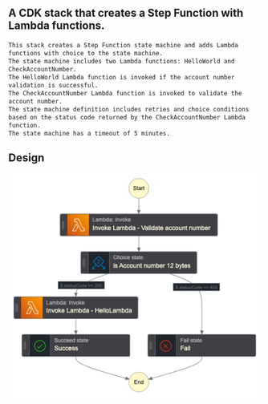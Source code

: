 ## A CDK stack that creates a Step Function with Lambda functions.

    This stack creates a Step Function state machine and adds Lambda functions with choice to the state machine.
    The state machine includes two Lambda functions: HelloWorld and CheckAccountNumber.
    The HelloWorld Lambda function is invoked if the account number validation is successful.
    The CheckAccountNumber Lambda function is invoked to validate the account number.
    The state machine definition includes retries and choice conditions based on the status code returned by the CheckAccountNumber Lambda function.
    The state machine has a timeout of 5 minutes.
    
## Design
    
![alt text](stepfunctions_graph.png)